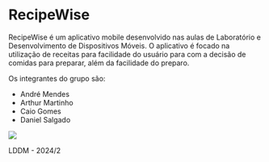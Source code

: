 # RecipeWise

RecipeWise é um aplicativo mobile desenvolvido nas aulas de Laboratório e Desenvolvimento de Dispositivos Móveis. O aplicativo é focado na utilização de receitas para facilidade do usuário para com a decisão de comidas para preparar, além da facilidade do preparo.

Os integrantes do grupo são:
- André Mendes
- Arthur Martinho
- Caio Gomes
- Daniel Salgado

<img src = "https://pbs.twimg.com/media/GWGeuf8XkAAJ_Ju?format=jpg&name=500x500">

LDDM - 2024/2
